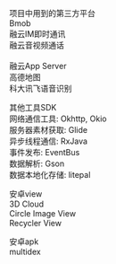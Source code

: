 项目中用到的第三方平台<br>
Bmob<br>
融云IM即时通讯<br>
融云音视频通话<br>  
融云App Server<br> 
高德地图<br> 
科大讯飞语音识别<br>

其他工具SDK<br>
网络通信工具: Okhttp, Okio<br>
服务器素材获取: Glide<br>
异步线程通信: RxJava<br> 
事件发布: EventBus<br>
数据解析: Gson<br> 
数据本地化存储: litepal<br>
 
安卓view<br> 
3D Cloud<br>
Circle Image View<br>
Recycler View<br>

安卓apk<br>
multidex